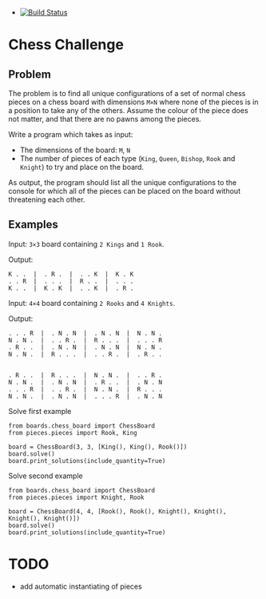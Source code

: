 - [![Build Status](https://travis-ci.org/demonno/chess_problem.svg?branch=master)](https://travis-ci.org/demonno/chess_problem)

# Chess Challenge

## Problem


The problem is to find all unique configurations of a set of normal 
chess pieces on a chess board with dimensions `M×N` where none of the 
pieces is in a position to take any of the others. Assume the colour 
of the piece does not matter, and that there are no pawns among 
the pieces.

Write a program which takes as input:

* The dimensions of the board: `M`, `N`
* The number of pieces of each type (`King`, `Queen`, `Bishop`, `Rook` 
and `Knight`) to try and place on the board.

As output, the program should list all the unique configurations to the 
console for which all of the pieces can be placed on the board without 
threatening each other.

## Examples

Input: `3×3` board containing `2 Kings` and `1 Rook`.

Output:


    K . .  |  . R .  |  . . K  |  K . K 
    . . R  |  . . .  |  R . .  |  . . .
    K . .  |  K . K  |  . . K  |  . R . 
 

Input: `4×4` board containing `2 Rooks` and `4 Knights`.

Output:

    . . . R  |  . N . N  |  . N . N  |  N . N . 
    N . N .  |  . . R .  |  R . . .  |  . . . R 
    . R . .  |  . N . N  |  . N . N  |  N . N . 
    N . N .  |  R . . .  |  . . R .  |  . R . . 


    . R . .  |  R . . .  |  N . N .  |  . . R . 
    N . N .  |  . N . N  |  . R . .  |  . N . N 
    . . . R  |  . . R .  |  N . N .  |  R . . . 
    N . N .  |  . N . N  |  . . . R  |  . N . N 

Solve first example

    from boards.chess_board import ChessBoard
    from pieces.pieces import Rook, King
    
    board = ChessBoard(3, 3, [King(), King(), Rook()])
    board.solve()
    board.print_solutions(include_quantity=True)

Solve second example

    from boards.chess_board import ChessBoard
    from pieces.pieces import Knight, Rook
    
    board = ChessBoard(4, 4, [Rook(), Rook(), Knight(), Knight(), Knight(), Knight()])
    board.solve()
    board.print_solutions(include_quantity=True)




# TODO

* add automatic instantiating of pieces











 
